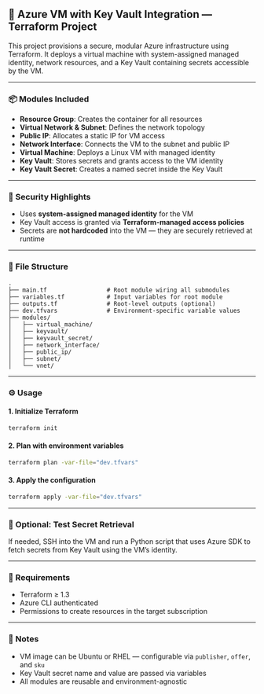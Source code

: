 ## 🚀 Azure VM with Key Vault Integration — Terraform Project

This project provisions a secure, modular Azure infrastructure using Terraform. It deploys a virtual machine with system-assigned managed identity, network resources, and a Key Vault containing secrets accessible by the VM.

---

### 📦 Modules Included

- **Resource Group**: Creates the container for all resources
- **Virtual Network & Subnet**: Defines the network topology
- **Public IP**: Allocates a static IP for VM access
- **Network Interface**: Connects the VM to the subnet and public IP
- **Virtual Machine**: Deploys a Linux VM with managed identity
- **Key Vault**: Stores secrets and grants access to the VM identity
- **Key Vault Secret**: Creates a named secret inside the Key Vault

---

### 🔐 Security Highlights

- Uses **system-assigned managed identity** for the VM
- Key Vault access is granted via **Terraform-managed access policies**
- Secrets are **not hardcoded** into the VM — they are securely retrieved at runtime

---

### 📁 File Structure

```
.
├── main.tf                 # Root module wiring all submodules
├── variables.tf            # Input variables for root module
├── outputs.tf              # Root-level outputs (optional)
├── dev.tfvars              # Environment-specific variable values
├── modules/
│   ├── virtual_machine/
│   ├── keyvault/
│   ├── keyvault_secret/
│   ├── network_interface/
│   ├── public_ip/
│   ├── subnet/
│   └── vnet/
```

---

### ⚙️ Usage

#### 1. Initialize Terraform
```bash
terraform init
```

#### 2. Plan with environment variables
```bash
terraform plan -var-file="dev.tfvars"
```

#### 3. Apply the configuration
```bash
terraform apply -var-file="dev.tfvars"
```

---

### 🧪 Optional: Test Secret Retrieval

If needed, SSH into the VM and run a Python script that uses Azure SDK to fetch secrets from Key Vault using the VM’s identity.

---

### 📌 Requirements

- Terraform ≥ 1.3
- Azure CLI authenticated
- Permissions to create resources in the target subscription

---

### 🧠 Notes

- VM image can be Ubuntu or RHEL — configurable via `publisher`, `offer`, and `sku`
- Key Vault secret name and value are passed via variables
- All modules are reusable and environment-agnostic
